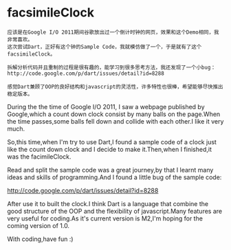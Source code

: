 facsimileClock
==============

    应该是在Google I/O 2011期间谷歌放出过一个倒计时钟的网页，效果和这个Demo相同，我非常喜欢。
    这次尝试Dart，正好有这个钟的Sample Code，我就模仿做了一个，于是就有了这个facsimileClock。
    
    拆解分析代码并且重制的过程是很有趣的，能学习到很多思考方法，我还发现了一个小bug：
    http://code.google.com/p/dart/issues/detail?id=8288

    感觉Dart兼顾了OOP的良好结构和javascript的灵活性，许多特性也很棒，希望能够尽快推出稳定版本。

    


  During the the time of Google I/O 2011, I saw a webpage published by Google,which a count down clock consist by many 
balls on the page.When the time passes,some balls fell down and collide with each other.I like it very much.

  So,this time,when I'm try to use Dart,I found a sample code of a clock just like the count down clock and I decide to 
make it.Then,when I finished,it was the facimileClock. 

  Read and split the sample code was a great journey,by that I learnt many ideas and skills of programming.And I found a
little bug of the sample code:

  http://code.google.com/p/dart/issues/detail?id=8288

  After use it to built the clock.I think Dart is a language that combine the good structure of the OOP and the flexibility
of javascript.Many features are very useful for coding.As it's current version is M2,I'm hoping for the coming version 
of 1.0.

  With coding,have fun :)
